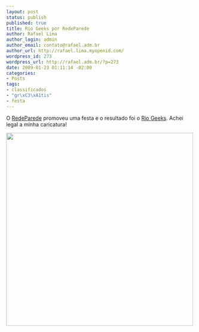 ```yaml
--- 
layout: post
status: publish
published: true
title: Rio Geeks por RedeParede
author: Rafael Lima
author_login: admin
author_email: contato@rafael.adm.br
author_url: http://rafael.lima.myopenid.com/
wordpress_id: 273
wordpress_url: http://rafael.adm.br/?p=273
date: 2009-01-23 01:11:14 -02:00
categories: 
- Posts
tags: 
- classificados
- "gr\xC3\xA1tis"
- festa
---
```

O <a href="http://redeparede.com.br/">RedeParede</a> promoveu uma festa e o resultado foi o <a href="http://redeparede.com.br/rio-de-janeiro/bloggers">Rio Geeks</a>. Achei legal a minha caricatura!

<img class="aligncenter size-full wp-image-274" title="Minha caricatura" src="http://rafael.adm.br/wp-content/uploads/2009/01/rafael.jpg" alt="" width="500" height="515" />
